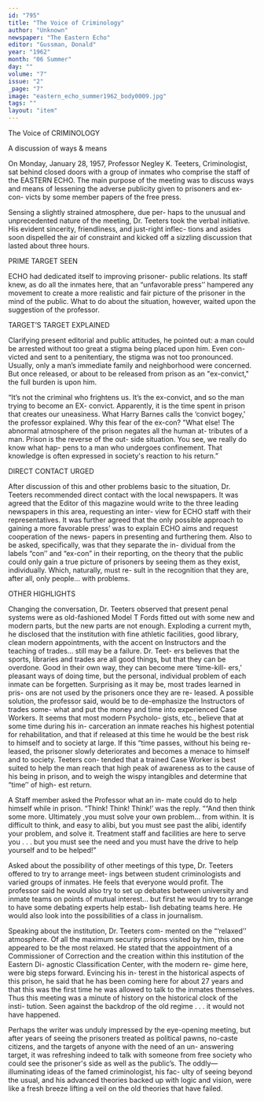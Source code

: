 ```yaml
---
id: "795"
title: "The Voice of Criminology"
author: "Unknown"
newspaper: "The Eastern Echo"
editor: "Gussman, Donald"
year: "1962"
month: "06 Summer"
day: ""
volume: "7"
issue: "2"
_page: "7"
image: "eastern_echo_summer1962_body0009.jpg"
tags: ""
layout: "item"
---
```

The Voice of
CRIMINOLOGY

A discussion of ways & means

On Monday, January 28, 1957, Professor Negley
K. Teeters, Criminologist, sat behind closed doors
with a group of inmates who comprise the staff of
the EASTERN ECHO. The main purpose of the
meeting was to discuss ways and means of lessening
the adverse publicity given to prisoners and ex-con-
victs by some member papers of the free press.

Sensing a slightly strained atmosphere, due per-
haps to the unusual and unprecedented nature of the
meeting, Dr. Teeters took the verbal initiative. His
evident sincerity, friendliness, and just-right inflec-
tions and asides soon dispelled the air of constraint
and kicked off a sizzling discussion that lasted about
three hours.

PRIME TARGET SEEN

ECHO had dedicated itself to improving prisoner-
public relations. Its staff knew, as do all the inmates
here, that an “unfavorable press’’ hampered any
movement to create a more realistic and fair picture
of the prisoner in the mind of the public. What to
do about the situation, however, waited upon the
suggestion of the professor.

TARGET’S TARGET EXPLAINED

Clarifying present editorial and public attitudes,
he pointed out: a man could be arrested without too
great a stigma being placed upon him. Even con-
victed and sent to a penitentiary, the stigma was not
too pronounced. Usually, only a man’s immediate
family and neighborhood were concerned. But once
released, or about to be released from prison as an
"ex-convict," the full burden is upon him.

“It’s not the criminal who frightens us. It’s the
ex-convict, and so the man trying to become an EX-
convict. Apparently, it is the time spent in prison
that creates our uneasiness. What Harry Barnes calls
the ‘convict bogey,' the professor explained. Why
this fear of the ex-con? "What else! The abnormal
atmosphere of the prison negates all the human at-
tributes of a man. Prison is the reverse of the out-
side situation. You see, we really do know what hap-
pens to a man who undergoes confinement. That
knowledge is often expressed in society's reaction to
his return.”

DIRECT CONTACT URGED

After discussion of this and other problems basic
to the situation, Dr. Teeters recommended direct
contact with the local newspapers. It was agreed that
the Editor of this magazine would write to the three
leading newspapers in this area, requesting an inter-
view for ECHO staff with their representatives. It
was further agreed that the only possible approach
to gaining a more favorable press’ was to explain
ECHO aims and request cooperation of the news-
papers in presenting and furthering them. Also to
be asked, specifically, was that they separate the in-
dividual from the labels “con’’ and “ex-con” in their
reporting, on the theory that the public could only
gain a true picture of prisoners by seeing them as
they exist, individually. Which, naturally, must re-
sult in the recognition that they are, after all, only
people... with problems. 

OTHER HIGHLIGHTS

Changing the conversation, Dr. Teeters observed
that present penal systems were as old-fashioned
Model T Fords fitted out with some new and modern
parts, but the new parts are not enough. Exploding
a current myth, he disclosed that the institution with
fine athletic facilities, good library, clean modern
appointments, with the accent on Instructors and the
teaching of trades... still may be a failure. Dr. Teet-
ers believes that the sports, libraries and trades are
all good things, but that they can be overdone. Good
in their own way, they can become mere ‘time-kill-
ers,' pleasant ways of doing time, but the personal,
individual problem of each inmate can be forgetten.
Surprising as it may be, most trades learned in pris-
ons are not used by the prisoners once they are re-
leased. A possible solution, the professor said, would
be to de-emphasize the Instructors of trades some-
what and put the money and time into experienced
Case Workers. It seems that most modern Psycholo-
gists, etc., believe that at some time during his in-
carceration an inmate reaches his highest potential
for rehabilitation, and that if released at this time
he would be the best risk to himself and to society at
large. If this “time passes, without his being re-
leased, the prisoner slowly deteriorates and becomes
a menace to himself and to society. Teeters con-
tended that a trained Case Worker is best suited to
help the man reach that high peak of awareness as
to the cause of his being in prison, and to weigh the
wispy intangibles and determine that “time’’ of high-
est return.

A Staff member asked the Professor what an in-
mate could do to help himself while in prison.
“Think! Think! Think!’ was the reply. ““And then
think some more. Ultimately ,you must solve your
own problem... from within. It is difficult to think,
and easy to alibi, but you must see past the alibi,
identify your problem, and solve it. Treatment staff
and facilities are here to serve you . . . but you must
see the need and you must have the drive to help
yourself and to be helped!”

Asked about the possibility of other meetings of
this type, Dr. Teeters offered to try to arrange meet-
ings between student criminologists and varied
groups of inmates. He feels that everyone would
profit. The professor said he would also try to set
up debates between university and inmate teams on
points of mutual interest... but first he would try to
arrange to have some debating experts help estab-
lish debating teams here. He would also look into
the possibilities of a class in journalism.

Speaking about the institution, Dr. Teeters com-
mented on the “‘relaxed’’ atmosphere. Of all the
maximum security prisons visited by him, this one
appeared to be the most relaxed. He stated that the
appointment of a Commissioner of Correction and
the creation within this institution of the Eastern Di-
agnostic Classification Center, with the modern re-
gime here, were big steps forward. Evincing his in-
terest in the historical aspects of this prison, he said
that he has been coming here for about 27 years and
that this was the first time he was allowed to talk to
the inmates themselves. Thus this meeting was a
minute of history on the historical clock of the insti-
tution. Seen against the backdrop of the old regime
. . . it would not have happened.

Perhaps the writer was unduly impressed by the
eye-opening meeting, but after years of seeing the
prisoners treated as political pawns, no-caste citizens,
and the targets of anyone with the need of an un-
answering target, it was refreshing indeed to talk
with someone from free society who could see the
prisoner's side as well as the public’s. The oddly—
illuminating ideas of the famed criminologist, his fac-
ulty of seeing beyond the usual, and his advanced
theories backed up with logic and vision, were like
a fresh breeze lifting a veil on the old theories that
have failed.
